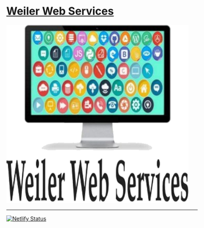 # [Weiler Web Services](https://weilerwebservices.github.io/)

[![Weiler Web Services](img/wws2.png)](https://weilerwebservices.github.io/)

---

[![Netlify Status](https://api.netlify.com/api/v1/badges/8ecd6fe1-169e-4cc2-9afa-6310e0c559bc/deploy-status)](https://app.netlify.com/sites/weilerwebservices/deploys)
